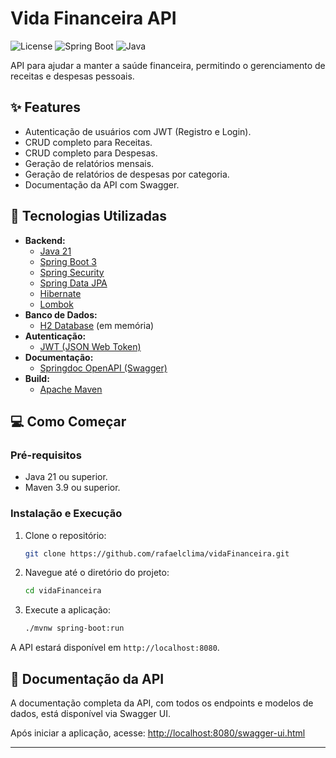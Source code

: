 # Vida Financeira API

![License](https://img.shields.io/badge/license-Apache%202.0-blue.svg)
![Spring Boot](https://img.shields.io/badge/Spring%20Boot-3.5.5-brightgreen.svg)
![Java](https://img.shields.io/badge/Java-21-orange.svg)

API para ajudar a manter a saúde financeira, permitindo o gerenciamento de receitas e despesas pessoais.

## ✨ Features

-   Autenticação de usuários com JWT (Registro e Login).
-   CRUD completo para Receitas.
-   CRUD completo para Despesas.
-   Geração de relatórios mensais.
-   Geração de relatórios de despesas por categoria.
-   Documentação da API com Swagger.

## 🚀 Tecnologias Utilizadas

-   **Backend:**
    -   [Java 21](https://www.oracle.com/java/technologies/javase/21-relnote-issues.html)
    -   [Spring Boot 3](https://spring.io/projects/spring-boot)
    -   [Spring Security](https://spring.io/projects/spring-security)
    -   [Spring Data JPA](https://spring.io/projects/spring-data-jpa)
    -   [Hibernate](https://hibernate.org/)
    -   [Lombok](https://projectlombok.org/)
-   **Banco de Dados:**
    -   [H2 Database](https://www.h2database.com/html/main.html) (em memória)
-   **Autenticação:**
    -   [JWT (JSON Web Token)](https://jwt.io/)
-   **Documentação:**
    -   [Springdoc OpenAPI (Swagger)](https://springdoc.org/)
-   **Build:**
    -   [Apache Maven](https://maven.apache.org/)

## 💻 Como Começar

### Pré-requisitos

-   Java 21 ou superior.
-   Maven 3.9 ou superior.

### Instalação e Execução

1.  Clone o repositório:
    ```bash
    git clone https://github.com/rafaelclima/vidaFinanceira.git
    ```
2.  Navegue até o diretório do projeto:
    ```bash
    cd vidaFinanceira
    ```
3.  Execute a aplicação:
    ```bash
    ./mvnw spring-boot:run
    ```
A API estará disponível em `http://localhost:8080`.

## 📖 Documentação da API

A documentação completa da API, com todos os endpoints e modelos de dados, está disponível via Swagger UI.

Após iniciar a aplicação, acesse:
[http://localhost:8080/swagger-ui.html](http://localhost:8080/swagger-ui.html)

---
